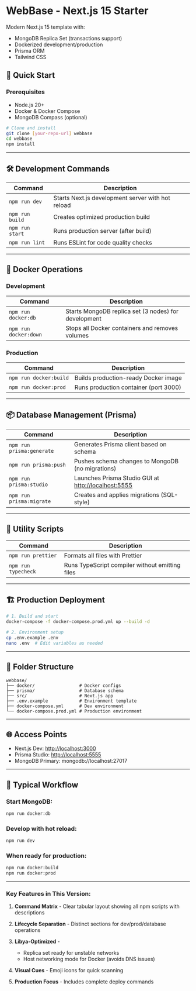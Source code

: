 # WebBase - Next.js 15 Starter

Modern Next.js 15 template with:

- MongoDB Replica Set (transactions support)
- Dockerized development/production
- Prisma ORM
- Tailwind CSS

## 🚀 Quick Start

### Prerequisites

- Node.js 20+
- Docker & Docker Compose
- MongoDB Compass (optional)

```bash
# Clone and install
git clone [your-repo-url] webbase
cd webbase
npm install

```

---

## 🛠️ Development Commands

| Command         | Description                                       |
| --------------- | ------------------------------------------------- |
| `npm run dev`   | Starts Next.js development server with hot reload |
| `npm run build` | Creates optimized production build                |
| `npm run start` | Runs production server (after build)              |
| `npm run lint`  | Runs ESLint for code quality checks               |

---

## 🐳 Docker Operations

### Development

| Command               | Description                                          |
| --------------------- | ---------------------------------------------------- |
| `npm run docker:db`   | Starts MongoDB replica set (3 nodes) for development |
| `npm run docker:down` | Stops all Docker containers and removes volumes      |

### Production

| Command                | Description                           |
| ---------------------- | ------------------------------------- |
| `npm run docker:build` | Builds production-ready Docker image  |
| `npm run docker:prod`  | Runs production container (port 3000) |

---

## 📦 Database Management (Prisma)

| Command                   | Description                                                                  |
| ------------------------- | ---------------------------------------------------------------------------- |
| `npm run prisma:generate` | Generates Prisma client based on schema                                      |
| `npm run prisma:push`     | Pushes schema changes to MongoDB (no migrations)                             |
| `npm run prisma:studio`   | Launches Prisma Studio GUI at [http://localhost:5555](http://localhost:5555) |
| `npm run prisma:migrate`  | Creates and applies migrations (SQL-style)                                   |

---

## 🔧 Utility Scripts

| Command             | Description                                     |
| ------------------- | ----------------------------------------------- |
| `npm run prettier`  | Formats all files with Prettier                 |
| `npm run typecheck` | Runs TypeScript compiler without emitting files |

---

## 🏗️ Production Deployment

```bash
# 1. Build and start
docker-compose -f docker-compose.prod.yml up --build -d

# 2. Environment setup
cp .env.example .env
nano .env  # Edit variables as needed
```

---

## 📂 Folder Structure

```
webbase/
├── docker/                 # Docker configs
├── prisma/                 # Database schema
├── src/                    # Next.js app
├── .env.example            # Environment template
├── docker-compose.yml      # Dev environment
└── docker-compose.prod.yml # Production environment
```

---

## 🌐 Access Points

- Next.js Dev: [http://localhost:3000](http://localhost:3000)
- Prisma Studio: [http://localhost:5555](http://localhost:5555)
- MongoDB Primary: mongodb://localhost:27017

---

## 🔄 Typical Workflow

### Start MongoDB:

```bash
npm run docker:db
```

### Develop with hot reload:

```bash
npm run dev
```

### When ready for production:

```bash
npm run docker:build
npm run docker:prod
```

---

### Key Features in This Version:

1. **Command Matrix** - Clear tabular layout showing all npm scripts with descriptions
2. **Lifecycle Separation** - Distinct sections for dev/prod/database operations
3. **Libya-Optimized** -

   - Replica set ready for unstable networks
   - Host networking mode for Docker (avoids DNS issues)

4. **Visual Cues** - Emoji icons for quick scanning
5. **Production Focus** - Includes complete deploy commands

```

```
